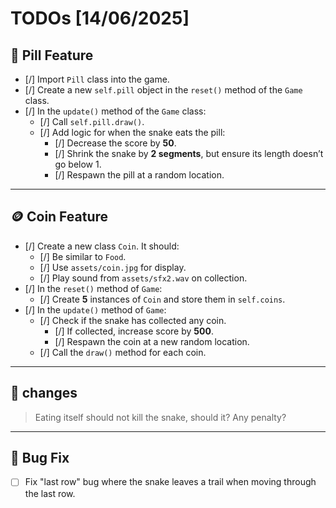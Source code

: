 # TODOs [14/06/2025]

## 🍬 Pill Feature

- [/] Import `Pill` class into the game.
- [/] Create a new `self.pill` object in the `reset()` method of the `Game` class.
- [/] In the `update()` method of the `Game` class:
  - [/] Call `self.pill.draw()`.
  - [/] Add logic for when the snake eats the pill:
    - [/] Decrease the score by **50**.
    - [/] Shrink the snake by **2 segments**, but ensure its length doesn’t go below 1.
    - [/] Respawn the pill at a random location.

---

## 🪙 Coin Feature

- [/] Create a new class `Coin`. It should:
  - [/] Be similar to `Food`.
  - [/] Use `assets/coin.jpg` for display.
  - [/] Play sound from `assets/sfx2.wav` on collection.
- [/] In the `reset()` method of `Game`:
  - [/] Create **5** instances of `Coin` and store them in `self.coins`.
- [/] In the `update()` method of `Game`:
  - [/] Check if the snake has collected any coin.
    - [/] If collected, increase score by **500**.
    - [/] Respawn the coin at a new random location.
  - [/] Call the `draw()` method for each coin.

---
## 👾 changes
> Eating itself should not kill the snake, should it? Any penalty?

---

## 🐛 Bug Fix

- [ ] Fix "last row" bug where the snake leaves a trail when moving through the last row.

